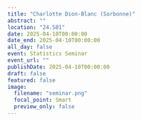 ```yaml
---
title: "Charlotte Dion-Blanc (Sorbonne)"
abstract: ""
location: "24.S01"
date: 2025-04-10T00:00:00
date_end: 2025-04-10T00:00:00
all_day: false
event: Statistics Seminar
event_url: ""
publishDate: 2025-04-10T00:00:00
draft: false
featured: false
image:
  filename: "seminar.png"
  focal_point: Smart
  preview_only: false
---
```

